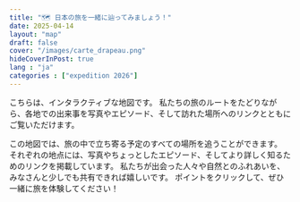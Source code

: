 ```yaml
---
title: "🗺️ 日本の旅を一緒に辿ってみましょう！"
date: 2025-04-14
layout: "map"
draft: false 
cover: "/images/carte_drapeau.png"
hideCoverInPost: true 
lang : "ja"
categories : ["expedition 2026"]
---
```


こちらは、インタラクティブな地図です。
私たちの旅のルートをたどりながら、各地での出来事を写真やエピソード、そして訪れた場所へのリンクとともにご覧いただけます。

<!--more-->
この地図では、旅の中で立ち寄る予定のすべての場所を追うことができます。
それぞれの地点には、写真やちょっとしたエピソード、そしてより詳しく知るためのリンクを掲載しています。
私たちが出会った人々や自然とのふれあいを、みなさんと少しでも共有できれば嬉しいです。
ポイントをクリックして、ぜひ一緒に旅を体験してください！

<!-- Importation de Leaflet -->
<link rel="stylesheet" href="https://unpkg.com/leaflet@1.9.4/dist/leaflet.css" />
<script src="https://unpkg.com/leaflet@1.9.4/dist/leaflet.js"></script>

<!-- Création du conteneur de la carte -->
<div id="map" style="width: 100%; height: 500px;"></div>

<script>
  // Vérification que Leaflet est bien chargé
  console.log("Leaflet chargé ?", typeof L !== "undefined");

  // Création de la carte centrée sur le Japon
  var map = L.map('map').setView([36, 137], 5);

  // Ajout d'une couche de tuiles (OpenStreetMap)
  L.tileLayer('https://{s}.tile.openstreetmap.org/{z}/{x}/{y}.png', {
    attribution: '&copy; OpenStreetMap contributors'
  }).addTo(map);
  
<!-- Ajout des points des villes avec images-->
 var locations = [
    { coords: [35.682839, 139.759455], 
      text: "<b>Tokyo</b><br>Capitale du Japon<br><img src='/images/tokyo.jpg'width='150px'>" },
    { coords: [35.011564, 135.768149], 
      text: "<b>Kyoto</b><br>Ancienne capitale<br><img src='/images/kyoto.jpg' width='150px'>" },
    { coords: [34.693738, 135.502165], 
      text: "<b>Osaka</b><br> Forêt primitive de Kasugayama<br>"},
    { coords: [43.0667, 141.3500],
      text: "<b>Sapporo</b>" },
    { coords: [43.5333, 142.9500],
      text: "<b>Daisetsuzan</b><br>Parc national de Daisetsuzan<br>"},
    { coords: [43.0156, 144.3817],
      text: "<b>Kushiro</b><br>Parc national de Kushiro Shitsugen, écomusée du lac Toro-ko, sanctuaire de Tsurui-Itō Tanchō<br>"},
    { coords: [35.5011, 134.2351],
      text: "<b>Tottori</b><br>Zones humides de Hachigoro Toshima, parc Hyogo de la cigogne blanche orientale<br>"},
    { coords: [30.3580, 130.5280],
      text: "<b>Yakushima</b><br>Parc national de Yakushima<br> " },
    { coords: [26.2124, 127.6809],
      text: "<b>Okinawa</b><br>Manko Waterbird and Wetland Center<br> "},
    { coords: [24.3900, 123.8400],
      text: "<b>Iriomote-Ishigaki</b><br>Hirugi Mangrove Community<br>"},
    { coords: [40.5167, 140.2167],
      text: "<b>Shirakami-Sanchi</b><br>Forêt milléniare inscrite au World National Heritage<br> " }




];

<!-- Ajoute des pop-ip--> 
locations.forEach(loc => {L.marker(loc.coords).addTo(map).bindPopup(loc.text);});

</script>


<!-- pour ajouter un lien vers un post : <a href='/fr/posts/premier-article/'>Voir le post sur Tokyo</a --> 
